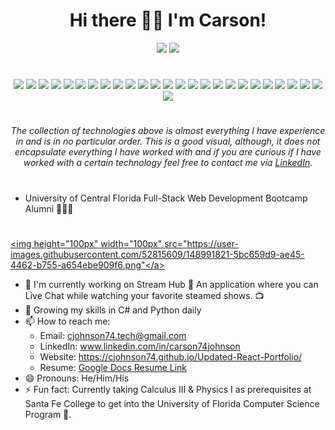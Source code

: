 <h1 align="center">Hi there 👋🏽 I'm Carson!</h1>

<!--
**cjohnson74/cjohnson74** is a ✨ _special_ ✨ repository because its `README.md` (this file) appears on your GitHub profile.-->

<p align="center"><img src="https://github-readme-stats.vercel.app/api?username=cjohnson74" /> <img src="https://github-readme-streak-stats.herokuapp.com/?user=cjohnson74" /></p>

#

<p align="center"><img src="https://img.shields.io/badge/CSS3-1572B6?style=for-the-badge&logo=css3&logoColor=white" /> <img src="https://img.shields.io/badge/HTML5-E34F26?style=for-the-badge&logo=html5&logoColor=white" /> <img src="https://img.shields.io/badge/JavaScript-323330?style=for-the-badge&logo=javascript&logoColor=F7DF1E" /> <img src="https://img.shields.io/badge/MySQL-005C84?style=for-the-badge&logo=mysql&logoColor=white" /> <img src="https://img.shields.io/badge/GraphQl-E10098?style=for-the-badge&logo=graphql&logoColor=white" /> <img src="https://img.shields.io/badge/Apollo%20GraphQL-311C87?&style=for-the-badge&logo=Apollo%20GraphQL&logoColor=white" /> <img src="https://img.shields.io/badge/Insomnia-5849be?style=for-the-badge&logo=Insomnia&logoColor=white" /> <img src="https://img.shields.io/badge/MongoDB-4EA94B?style=for-the-badge&logo=mongodb&logoColor=white" /> <img src="https://img.shields.io/badge/Express.js-000000?style=for-the-badge&logo=express&logoColor=white" /> <img src="https://img.shields.io/badge/React-20232A?style=for-the-badge&logo=react&logoColor=61DAFB" /> <img src="https://img.shields.io/badge/Node.js-339933?style=for-the-badge&logo=nodedotjs&logoColor=white" /> <img src="https://img.shields.io/badge/Handlebars.js-f0772b?style=for-the-badge&logo=handlebarsdotjs&logoColor=black" /> <img src="https://img.shields.io/badge/jQuery-0769AD?style=for-the-badge&logo=jquery&logoColor=white" /> <img src="https://img.shields.io/badge/Bootstrap-563D7C?style=for-the-badge&logo=bootstrap&logoColor=white" /> <img src="https://img.shields.io/badge/Tailwind_CSS-38B2AC?style=for-the-badge&logo=tailwind-css&logoColor=white" /> <img src="https://img.shields.io/badge/Jest-C21325?style=for-the-badge&logo=jest&logoColor=white" /> <img src="https://img.shields.io/badge/JWT-000000?style=for-the-badge&logo=JSON%20web%20tokens&logoColor=white" /> <img src="https://img.shields.io/badge/Sequelize-52B0E7?style=for-the-badge&logo=Sequelize&logoColor=white" /> <img src="https://img.shields.io/badge/json-5E5C5C?style=for-the-badge&logo=json&logoColor=white" /> <img src="https://img.shields.io/badge/C%23-239120?style=for-the-badge&logo=c-sharp&logoColor=white" /> <img src="https://img.shields.io/badge/.NET-512BD4?style=for-the-badge&logo=dotnet&logoColor=white" /> <img src="https://img.shields.io/badge/Python-FFD43B?style=for-the-badge&logo=python&logoColor=darkgreen" /> <img src="https://img.shields.io/badge/Swift-FA7343?style=for-the-badge&logo=swift&logoColor=white" /> <img src="https://img.shields.io/badge/IntelliJIDEA-000000.svg?style=for-the-badge&logo=intellij-idea&logoColor=white" /> <img src="https://img.shields.io/badge/Visual_Studio_Code-0078D4?style=for-the-badge&logo=visual%20studio%20code&logoColor=white" /> <img src="https://img.shields.io/badge/Visual_Studio-5C2D91?style=for-the-badge&logo=visual%20studio&logoColor=white" /></p>

#

<sub><p align="center" font size="1" >*The collection of technologies above is almost everything I have experience in and is in no particular order. This is a good visual, although, it does not encapsulate everything I have worked with and if you are curious if I have worked with a certain technology feel free to contact me via [LinkedIn](https://www.linkedin.com/in/carson74johnson/).*</p></sub>

#
- University of Central Florida Full-Stack Web Development Bootcamp Alumni 👨🏽‍🎓 
#
<a href="https://api.badgr.io/public/assertions/zJFrY9pYT_6REON00hr_RQ?identity__email=carson74johnson%40gmail.com"><img height="100px" width="100px" src="https://user-images.githubusercontent.com/52815609/148991821-5bc659d9-ae45-4462-b755-a654ebe909f6.png"</a>
- 🔭 I'm currently working on Stream Hub 💬 An application where you can Live Chat while watching your favorite steamed shows. 📺
- 🌱 Growing my skills in C# and Python daily
- 📫 How to reach me: 
    - Email: cjohnson74.tech@gmail.com 
    - LinkedIn: www.linkedin.com/in/carson74johnson
    - Website: https://cjohnson74.github.io/Updated-React-Portfolio/
    - Resume: [Google Docs Resume Link](https://docs.google.com/document/d/1E2YQ2uNGd2UFxjPqMfkqNUaGdRG7y52YybXxvMdv86g/edit?usp=sharing)
- 😄 Pronouns: He/Him/His
- ⚡ Fun fact: Currently taking Calculus III & Physics I as prerequisites at Santa Fe College to get into the University of Florida Computer Science Program 🐊. 

